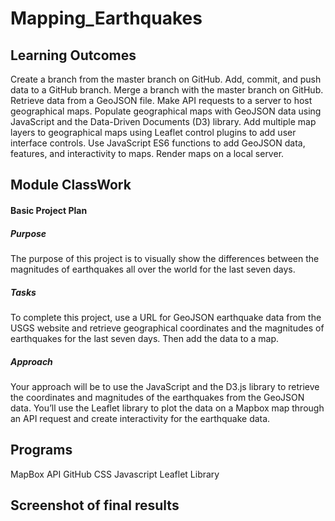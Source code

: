 # Mapping_Earthquakes

## Learning Outcomes

Create a branch from the master branch on GitHub.
Add, commit, and push data to a GitHub branch.
Merge a branch with the master branch on GitHub.
Retrieve data from a GeoJSON file.
Make API requests to a server to host geographical maps.
Populate geographical maps with GeoJSON data using JavaScript and the Data-Driven Documents (D3) library.
Add multiple map layers to geographical maps using Leaflet control plugins to add user interface controls.
Use JavaScript ES6 functions to add GeoJSON data, features, and interactivity to maps.
Render maps on a local server.

## Module ClassWork

#### Basic Project Plan

##### Purpose
The purpose of this project is to visually show the differences between the magnitudes of earthquakes all over the world for the last seven days.

##### Tasks
To complete this project, use a URL for GeoJSON earthquake data from the USGS website and retrieve geographical coordinates and the magnitudes of earthquakes for the last seven days. Then add the data to a map.

##### Approach
Your approach will be to use the JavaScript and the D3.js library to retrieve the coordinates and magnitudes of the earthquakes from the GeoJSON data. You’ll use the Leaflet library to plot the data on a Mapbox map through an API request and create interactivity for the earthquake data.

## Programs

MapBox API
GitHub
CSS
Javascript
Leaflet Library

## Screenshot of final results

